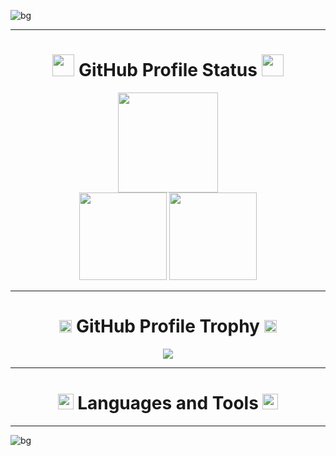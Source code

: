 ![bg][banner-JairTorres1003]

---
<h1 align="center">
  <img src="https://user-images.githubusercontent.com/83931760/168726968-149eb0fc-a4b6-44f1-861a-bc7c0c6eb009.gif" width="35">
  <span>GitHub Profile Status</span>
  <img src="https://user-images.githubusercontent.com/83931760/168726968-149eb0fc-a4b6-44f1-861a-bc7c0c6eb009.gif" width="35">
</h1>

<div align="center">
  <img height="160em" src="https://github-readme-streak-stats.herokuapp.com?user=JairTorres1003&theme=github-dark-blue&hide_border=true&date_format=j%20M%5B%20Y%5D"/>
</div>
<div align="center">
  <img height="140em" src="https://github-readme-stats.vercel.app/api/top-langs/?username=JairTorres1003&layout=compact&theme=github_dark"/>
  <img height="140em" src="https://github-readme-stats.vercel.app/api?username=JairTorres1003&show_icons=true&theme=github_dark"/>
</div>

---
<h1 align="center">
  <img src="https://user-images.githubusercontent.com/83931760/168954046-e6ab0545-0e19-46f4-9563-fa45dae795df.gif" width="20">
  <span>GitHub Profile Trophy</span>
  <img src="https://user-images.githubusercontent.com/83931760/168954046-e6ab0545-0e19-46f4-9563-fa45dae795df.gif" width="20">
</h1>
<div align="center">
  <img src="https://github-profile-trophy.vercel.app/?username=JairTorres1003&theme=juicyfresh"/>
</div>

---
<h1 align="center">
  <img src="https://user-images.githubusercontent.com/83931760/168954514-0a1bae66-5663-413e-90ac-484ffa95a308.gif" width="25">
  <span>Languages and Tools</span>
  <img src="https://user-images.githubusercontent.com/83931760/168954514-0a1bae66-5663-413e-90ac-484ffa95a308.gif" width="25">
</h1>

---
![bg][footer-JairTorres1003]


<!-- variables banner and footer-->
<!--
[banner-JairTorres1003Dog]: https://user-images.githubusercontent.com/83931760/168522307-df3dc200-c177-4888-9372-a15679fcce33.jpg
[banner-JairTorres1003Tec]: https://user-images.githubusercontent.com/83931760/168724273-6dec7123-557f-4617-9695-b54c5d54b70f.jpg
-->
[banner-JairTorres1003]:https://user-images.githubusercontent.com/83931760/168733185-0a8521d0-641f-4b39-884f-6196ff8b483b.png
[footer-JairTorres1003]:https://user-images.githubusercontent.com/83931760/168733867-afe42386-9dcb-41e0-8a88-8073bef1ece4.png

<!-- REFERENCES --
https://github-readme-streak-stats.herokuapp.com/demo/
https://github.com/anuraghazra/github-readme-stats
https://github.com/ryo-ma/github-profile-trophy
-->
